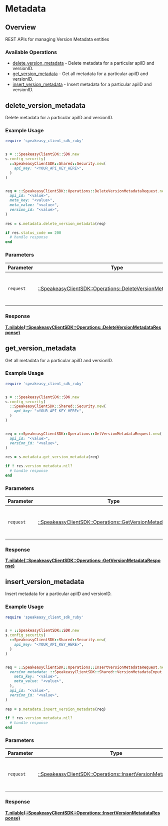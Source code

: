 # Metadata

## Overview

REST APIs for managing Version Metadata entities

### Available Operations

* [delete_version_metadata](#delete_version_metadata) - Delete metadata for a particular apiID and versionID.
* [get_version_metadata](#get_version_metadata) - Get all metadata for a particular apiID and versionID.
* [insert_version_metadata](#insert_version_metadata) - Insert metadata for a particular apiID and versionID.

## delete_version_metadata

Delete metadata for a particular apiID and versionID.

### Example Usage

```ruby
require 'speakeasy_client_sdk_ruby'


s = ::SpeakeasyClientSDK::SDK.new
s.config_security(
  ::SpeakeasyClientSDK::Shared::Security.new(
    api_key: "<YOUR_API_KEY_HERE>",
  )
)


req = ::SpeakeasyClientSDK::Operations::DeleteVersionMetadataRequest.new(
  api_id: "<value>",
  meta_key: "<value>",
  meta_value: "<value>",
  version_id: "<value>",
)
    
res = s.metadata.delete_version_metadata(req)

if res.status_code == 200
  # handle response
end

```

### Parameters

| Parameter                                                                                                                 | Type                                                                                                                      | Required                                                                                                                  | Description                                                                                                               |
| ------------------------------------------------------------------------------------------------------------------------- | ------------------------------------------------------------------------------------------------------------------------- | ------------------------------------------------------------------------------------------------------------------------- | ------------------------------------------------------------------------------------------------------------------------- |
| `request`                                                                                                                 | [::SpeakeasyClientSDK::Operations::DeleteVersionMetadataRequest](../../models/operations/deleteversionmetadatarequest.md) | :heavy_check_mark:                                                                                                        | The request object to use for the request.                                                                                |

### Response

**[T.nilable(::SpeakeasyClientSDK::Operations::DeleteVersionMetadataResponse)](../../models/operations/deleteversionmetadataresponse.md)**




## get_version_metadata

Get all metadata for a particular apiID and versionID.

### Example Usage

```ruby
require 'speakeasy_client_sdk_ruby'


s = ::SpeakeasyClientSDK::SDK.new
s.config_security(
  ::SpeakeasyClientSDK::Shared::Security.new(
    api_key: "<YOUR_API_KEY_HERE>",
  )
)


req = ::SpeakeasyClientSDK::Operations::GetVersionMetadataRequest.new(
  api_id: "<value>",
  version_id: "<value>",
)
    
res = s.metadata.get_version_metadata(req)

if ! res.version_metadata.nil?
  # handle response
end

```

### Parameters

| Parameter                                                                                                           | Type                                                                                                                | Required                                                                                                            | Description                                                                                                         |
| ------------------------------------------------------------------------------------------------------------------- | ------------------------------------------------------------------------------------------------------------------- | ------------------------------------------------------------------------------------------------------------------- | ------------------------------------------------------------------------------------------------------------------- |
| `request`                                                                                                           | [::SpeakeasyClientSDK::Operations::GetVersionMetadataRequest](../../models/operations/getversionmetadatarequest.md) | :heavy_check_mark:                                                                                                  | The request object to use for the request.                                                                          |

### Response

**[T.nilable(::SpeakeasyClientSDK::Operations::GetVersionMetadataResponse)](../../models/operations/getversionmetadataresponse.md)**




## insert_version_metadata

Insert metadata for a particular apiID and versionID.

### Example Usage

```ruby
require 'speakeasy_client_sdk_ruby'


s = ::SpeakeasyClientSDK::SDK.new
s.config_security(
  ::SpeakeasyClientSDK::Shared::Security.new(
    api_key: "<YOUR_API_KEY_HERE>",
  )
)


req = ::SpeakeasyClientSDK::Operations::InsertVersionMetadataRequest.new(
  version_metadata: ::SpeakeasyClientSDK::Shared::VersionMetadataInput.new(
    meta_key: "<value>",
    meta_value: "<value>",
  ),
  api_id: "<value>",
  version_id: "<value>",
)
    
res = s.metadata.insert_version_metadata(req)

if ! res.version_metadata.nil?
  # handle response
end

```

### Parameters

| Parameter                                                                                                                 | Type                                                                                                                      | Required                                                                                                                  | Description                                                                                                               |
| ------------------------------------------------------------------------------------------------------------------------- | ------------------------------------------------------------------------------------------------------------------------- | ------------------------------------------------------------------------------------------------------------------------- | ------------------------------------------------------------------------------------------------------------------------- |
| `request`                                                                                                                 | [::SpeakeasyClientSDK::Operations::InsertVersionMetadataRequest](../../models/operations/insertversionmetadatarequest.md) | :heavy_check_mark:                                                                                                        | The request object to use for the request.                                                                                |

### Response

**[T.nilable(::SpeakeasyClientSDK::Operations::InsertVersionMetadataResponse)](../../models/operations/insertversionmetadataresponse.md)**


